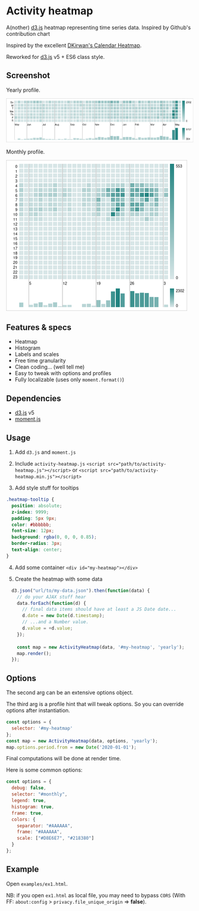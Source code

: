 # Activity heatmap

A(nother) [d3.js](https://d3js.org/) heatmap representing time series data. Inspired by Github's contribution chart

Inspired by the excellent [DKirwan's Calendar Heatmap](https://github.com/DKirwan/calendar-heatmap).

Reworked for [d3.js](https://d3js.org/) v5 + ES6 class style.

## Screenshot

Yearly profile.

![Reusable D3.js Calendar Heatmap chart](yearly.png)

Monthly profile.

![Reusable D3.js Calendar Heatmap chart](monthly.png)

## Features & specs

* Heatmap
* Histogram
* Labels and scales
* Free time granularity
* Clean coding... (well tell me)
* Easy to tweak with options and profiles
* Fully localizable (uses only `moment.format()`)
  

## Dependencies

* [d3.js](https://d3js.org/) v5
* [moment.js](http://momentjs.com/)

## Usage

1. Add `d3.js` and `moment.js`

2. Include `activity-heatmap.js`
`<script src="path/to/activity-heatmap.js"></script>` or `<script src="path/to/activity-heatmap.min.js"></script>`

3. Add style stuff for tooltips

```CSS
.heatmap-tooltip {
  position: absolute;
  z-index: 9999;
  padding: 5px 9px;
  color: #bbbbbb;
  font-size: 12px;
  background: rgba(0, 0, 0, 0.85);
  border-radius: 3px;
  text-align: center;
}
```

4. Add some container
`<div id="my-heatmap"></div>`

5. Create the heatmap with some data

```js
  d3.json("url/to/my-data.json").then(function(data) {
    // do your AJAX stuff hear
    data.forEach(function(d) {
      // final data items should have at least a JS Date date...
      d.date = new Date(d.timestamp);
      // ...and a Number value.
      d.value = +d.value;
    });

    const map = new ActivityHeatmap(data, '#my-heatmap', 'yearly');
    map.render();
  });
```

## Options

The second arg can be an extensive options object.

The third arg is a profile hint that will tweak options. So you can override options after instantiation.

```js
const options = {
  selector: '#my-heatmap'
};
const map = new ActivityHeatmap(data, options, 'yearly');
map.options.period.from = new Date('2020-01-01');
```

Final computations will be done at render time.

Here is some common options:

```js
const options = {
  debug: false,
  selector: "#monthly",
  legend: true,
  histogram: true,
  frame: true,
  colors: {
    separator: "#AAAAAA",
    frame: "#AAAAAA",
    scale: ["#D8E6E7", "#218380"]
  }
};
```


## Example

Open `examples/ex1.html`.

NB: if you open `ex1.html` as local file, you may need to bypass `CORS` (With FF: `about:config` > `privacy.file_unique_origin` => **false**).
